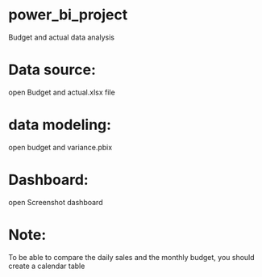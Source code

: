 # power_bi_project
Budget and actual data analysis
# Data source:
open Budget and actual.xlsx file
# data modeling:
open budget and variance.pbix
# Dashboard:
open Screenshot dashboard
# Note:
To be able to compare the daily sales and the monthly budget, you should create a calendar table
